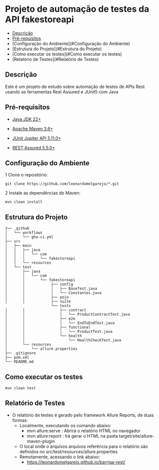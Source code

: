 # Projeto de automação de testes da API fakestoreapi

* [Descrição](#Descrição)
* [Pré-requisitos](#Pré-requisitos)
* [Configuração do Ambiente](#Configuração do Ambiente)
* [Estrutura do Projeto](#Estrutura do Projeto)
* [Como executar os testes](#Como executar os testes)
* [Relatório de Testes](#Relatório de Testes)

## Descrição

Este é um projeto de estudo sobre automação de testes de APIs Rest usando as ferramentas Rest Assured e JUnit5 com Java

## Pré-requisitos

* [Java JDK 22+](https://www.oracle.com/pt/java/technologies/javase/jdk11-archive-downloads.html)

* [Apache Maven 3.6+](https://maven.apache.org/docs/3.6.0/release-notes.html)

* [JUnit Jupiter API 5.11.0+](https://testng.org/)

* [REST Assured 5.5.0+](https://www.selenium.dev/)

## Configuração do Ambiente

1 Clone o repositório:
```
git clone https://github.com/leonardomelgarejo/*.git
```

2 Instale as dependências do Maven:
```
mvn clean install
```

## Estrutura do Projeto

```plaintext
├── .github
│   └── workflows
│       └── gha-ci.yml
├── src
│   ├── main
│   │   ├── java
│   │   │   └── com
│   │   │       └── fakestoreapi
│   │   └── resources                   
│   └── test
│       ├── java
│       │   └── com
│       │       └── fakestoreapi
│       │            ├── config
│       │            │   ├── BaseTest.java
│       │            │   └── Constantes.java
│       │            ├── pojo
│       │            ├── suite
                     └── tests
│       │                ├── contract
│       │                │   └── ProductContractTest.java
│       │                ├── e2e
│       │                │   └── EndToEndTest.java
│       │                ├── functional
│       │                │   └── ProductTest.java
│       │                └── health
│       │                    └── HealthCheckTest.java
│       └── resources
│           └── allure.properties
├── .gitignore
├── pom.xml
└── README.md
```

## Como executar os testes
```
mvn clean test
```

## Relatório de Testes

* O relatório de testes é gerado pelo framework Allure Reports, de duas formas:
    * Localmente, executando os comando abaixo:
      * mvn allure:serve : Abrirá o relatório HTML no navegador
      * mvn allure:report : Irá gerar o HTML na pasta target/site/allure-maven-plugin
    * O local onde o arquivos arquivos referência para o relatório são definidos no src/test/resources/allure.properties
    * Remotamente, acessando o link abaixo:
      * https://leonardomelgarejo.github.io/barriga-rest/
    
